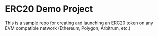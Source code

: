 # ERC20 Demo Project

This is a sample repo for creating and launching an ERC20 token on any EVM compatible network (Ethereum, Polygon, Arbitrum, etc.)

